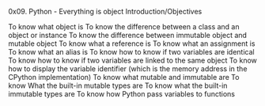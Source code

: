 0x09. Python - Everything is object Introduction/Objectives

To know what object is To know the difference between a class and an object or instance To know the difference between immutable object and mutable object To know what a reference is To know what an assignment is To know what an alias is To know how to know if two variables are identical To know how to know if two variables are linked to the same object To know how to display the variable identifier (which is the memory address in the CPython implementation) To know what mutable and immutable are To know What the built-in mutable types are To know what the built-in immutable types are To know how Python pass variables to functions

